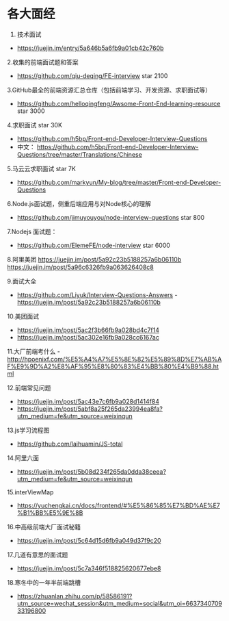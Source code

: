  #  各大面经 #

1. 技术面试
- https://juejin.im/entry/5a646b5a6fb9a01cb42c760b

2.收集的前端面试题和答案
- https://github.com/qiu-deqing/FE-interview    star 2100

3.GitHub最全的前端资源汇总仓库（包括前端学习、开发资源、求职面试等）
- https://github.com/helloqingfeng/Awsome-Front-End-learning-resource  star 3000

4.求职面试   star  30K
- https://github.com/h5bp/Front-end-Developer-Interview-Questions
- 中文： https://github.com/h5bp/Front-end-Developer-Interview-Questions/tree/master/Translations/Chinese

5.马云云求职面试  star  7K
- https://github.com/markyun/My-blog/tree/master/Front-end-Developer-Questions

6.Node.js面试题，侧重后端应用与对Node核心的理解
- https://github.com/jimuyouyou/node-interview-questions  star  800

7.Nodejs 面试题：
- https://github.com/ElemeFE/node-interview     star 6000

8.阿里美团
https://juejin.im/post/5a92c23b5188257a6b06110b
https://juejin.im/post/5a96c6326fb9a063626408c8

9.面试大全
- https://github.com/Liyuk/Interview-Questions-Answers
-https://juejin.im/post/5a92c23b5188257a6b06110b

10.美团面试
- https://juejin.im/post/5ac2f3b66fb9a028bd4c7f14
- https://juejin.im/post/5ac302e16fb9a028cc6167ac

11.大厂前端考什么
-http://hpoenixf.com/%E5%A4%A7%E5%8E%82%E5%89%8D%E7%AB%AF%E9%9D%A2%E8%AF%95%E8%80%83%E4%BB%80%E4%B9%88.html

12.前端常见问题
- https://juejin.im/post/5ac43e7c6fb9a028d1414f84
- https://juejin.im/post/5abf8a25f265da23994ea8fa?utm_medium=fe&utm_source=weixinqun

13.js学习流程图
- https://github.com/laihuamin/JS-total

14.阿里六面
- https://juejin.im/post/5b08d234f265da0dda38ceea?utm_medium=fe&utm_source=weixinqun

15.interViewMap
- https://yuchengkai.cn/docs/frontend/#%E5%86%85%E7%BD%AE%E7%B1%BB%E5%9E%8B

16.中高级前端大厂面试秘籍
- https://juejin.im/post/5c64d15d6fb9a049d37f9c20

17.几道有意思的面试题
- https://juejin.im/post/5c7a346f518825620677ebe8

18.寒冬中的一年半前端跳槽
 - https://zhuanlan.zhihu.com/p/58586191?utm_source=wechat_session&utm_medium=social&utm_oi=663734070933196800
